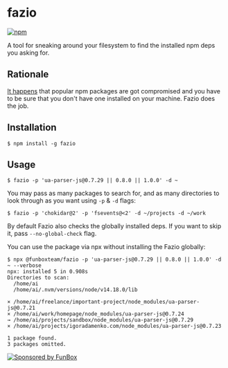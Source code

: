 # fazio

[![npm](https://img.shields.io/npm/v/@funboxteam/fazio.svg)](https://www.npmjs.com/package/@funboxteam/fazio)

A tool for sneaking around your filesystem to find the installed npm deps you asking for.

## Rationale

[It happens](https://therecord.media/malware-found-in-npm-package-with-millions-of-weekly-downloads/) 
that popular npm packages are got compromised and you have to be sure that you don't have one installed
on your machine. Fazio does the job.

## Installation

```
$ npm install -g fazio
```

## Usage

```
$ fazio -p 'ua-parser-js@0.7.29 || 0.8.0 || 1.0.0' -d ~
```

You may pass as many packages to search for, and as many directories to look through as you want using `-p` & `-d` flags:

```
$ fazio -p 'chokidar@2' -p 'fsevents@<2' -d ~/projects -d ~/work
```

By default Fazio also checks the globally installed deps. If you want to skip it, pass `--no-global-check` flag.

You can use the package via npx without installing the Fazio globally:

```
$ npx @funboxteam/fazio -p 'ua-parser-js@0.7.29 || 0.8.0 || 1.0.0' -d ~ --verbose
npx: installed 5 in 0.908s
Directories to scan:
  /home/ai
  /home/ai/.nvm/versions/node/v14.18.0/lib

× /home/ai/freelance/important-project/node_modules/ua-parser-js@0.7.21
× /home/ai/work/homepage/node_modules/ua-parser-js@0.7.24
→ /home/ai/projects/sandbox/node_modules/ua-parser-js@0.7.29
× /home/ai/projects/igoradamenko.com/node_modules/ua-parser-js@0.7.23

1 package found.
3 packages omitted.
```

[![Sponsored by FunBox](https://funbox.ru/badges/sponsored_by_funbox_centered.svg)](https://funbox.ru)
